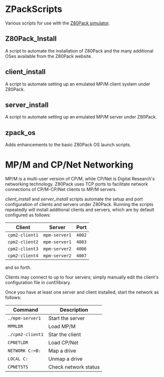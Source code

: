# ZPackScripts
Various scripts for use with the [Z80Pack simulator](https://github.com/udo-munk/z80pack).

## Z80Pack_Install
A script to automate the installation of Z80Pack and the many additional OSes available from the Z80Pack website.

## client_install
A script to automate setting up an emulated MP/M client system under Z80Pack.

## server_install
A script to automate setting up an emulated MP/M server under Z80Pack.

## zpack_os
Adds enhancements to the basic Z80Pack OS launch scripts.

# MP/M and CP/Net Networking

MP/M is a multi-user version of CP/M, while CP/Net is Digital Research's
networking technology. Z80Pack uses TCP ports to facilitate network
connections of CP/M-CP/Net clients to MP/M servers. 

_client_install_ and _server_install_ scripts automate the setup and
port configuration of clients and servers under Z80Pack. Running the scripts
repeatedly will install additional clients and servers, which are by default
configured as follows:

  Client |   Server  | Port
------------ | ------------ | ----
``cpm2-client1`` | ``mpm-server1`` | ``4002``
``cpm2-client2`` | ``mpm-server1`` | ``4003``
``cpm2-client3`` | ``mpm-server2`` | ``4006``
``cpm2-client4`` | ``mpm-server2`` | ``4007``

and so forth.

Clients may connect to up to four servers; simply manually edit the client's
configuration file in conf/library.

Once you have at least one server and client installed, start the network as
follows:

  Command | Description
  ---------- | ----------
  ``./mpm-server1`` | Start the server
  ``MPMLDR`` | Load MP/M
  ``./cpm2-client1`` | Star the client
  ``CPNETLDR`` | Load CP/Net
  ``NETWORK C:=B:`` | Map a drive
  ``LOCAL C:`` | Unmap a drive
  ``CPNETSTS`` | Check network status
